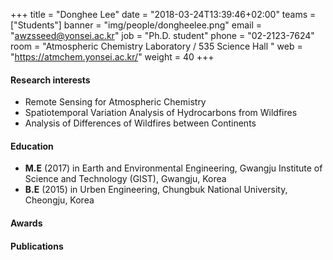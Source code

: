 +++
title = "Donghee Lee"
date = "2018-03-24T13:39:46+02:00"
teams = ["Students"]
banner = "img/people/dongheelee.png"
email = "awzsseed@yonsei.ac.kr"
job = "Ph.D. student"
phone = "02-2123-7624"
room = "Atmospheric Chemistry Laboratory / 535 Science Hall "
web = "https://atmchem.yonsei.ac.kr/"
weight = 40
+++

#### Research interests
+ Remote Sensing for Atmospheric Chemistry
+ Spatiotemporal Variation Analysis of Hydrocarbons from Wildfires
+ Analysis of Differences of Wildfires between Continents

#### Education
 + **M.E** (2017) in Earth and Environmental Engineering, Gwangju Institute of Science and Technology (GIST), Gwangju, Korea
 + **B.E** (2015) in Urben Engineering, Chungbuk National University, Cheongju, Korea
#### Awards

#### Publications
